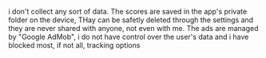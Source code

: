 i don't collect any sort of data.
The scores are saved in the app's private folder on the device, THay can be safetly deleted through the settings and they are never shared with anyone, not even with me.
The ads are managed by "Google AdMob", i do not have control over the user's data and i have blocked most, if not all, tracking options
